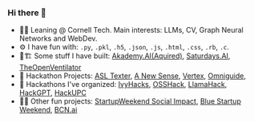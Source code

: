 ### Hi there 👋
- 🧑‍💻 Leaning @ Cornell Tech. Main interests: LLMs, CV, Graph Neural Networks and WebDev.
- ⚙ I have fun with: `.py`, `.pkl`, `.h5`, `.json`, `.js`, `.html`, `.css`, `.rb`, `.c`.
- 👷🏗️ Some stuff I have built:  [Akademy.AI(Aquired)](https://www.strive.school), [Saturdays.AI](https://saturdays.ai/), [TheOpenVentilator](https://theopenventilator.com/) 
- 🚧 Hackathon Projects: [ASL Texter](https://devpost.com/software/hackupc_asl_video_platform), [A New Sense](https://devpost.com/software/anewsense), [Vertex](https://devpost.com/software/vertex), [Omniguide](https://devpost.com/software/omniguide),
- 🤖 Hackathons I've organized: [IvyHacks](https://ivyhacks.ai/), [OSSHack](Osshack.com), [LlamaHack](https://llamahack.com), [HackGPT](https://hackgpt.devpost.com/), [HackUPC](https://hackupc.com/)
- 👨‍🎤 Other fun projects: [StartupWeekend Social Impact](https://www.youtube.com/watch?v=qQ_bJA7iWuo), [Blue Startup Weekend](https://www.youtube.com/watch?v=uvsQkV-TEC4), [BCN.ai](https://bcn.ai/)
